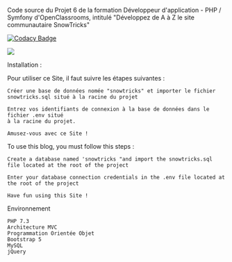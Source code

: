 Code source du Projet 6 de la formation Développeur d'application - PHP / Symfony d'OpenClassrooms, intitulé "Développez de A à Z le site communautaire SnowTricks"

[![Codacy Badge](https://app.codacy.com/project/badge/Grade/aa6e8433d4e94f8c9b944715214ad528)](https://www.codacy.com/gh/mecbil/SnowTricks/dashboard?utm_source=github.com&amp;utm_medium=referral&amp;utm_content=mecbil/SnowTricks&amp;utm_campaign=Badge_Grade)

<a href="https://codeclimate.com/github/mecbil/SnowTricks/maintainability"><img src="https://api.codeclimate.com/v1/badges/8203585276a0769a9d2b/maintainability" /></a>

Installation :

Pour utiliser ce Site, il faut suivre les étapes suivantes :

    Créer une base de données nomée "snowtricks" et importer le fichier snowtricks.sql situé à la racine du projet 

    Entrez vos identifiants de connexion à la base de données dans le fichier .env situé 
    à la racine du projet.

    Amusez-vous avec ce Site !

To use this blog, you must follow this steps :

    Create a database named 'snowtricks "and import the snowtricks.sql file located at the root of the project

    Enter your database connection credentials in the .env file located at the root of the project

    Have fun using this Site !

Environnement

    PHP 7.3
    Architecture MVC
    Programmation Orientée Objet
    Bootstrap 5
    MySQL
    jQuery
